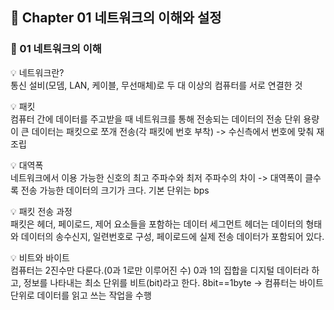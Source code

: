 ## 📕 Chapter 01 네트워크의 이해와 설정

### 📙 01 네트워크의 이해

💡 네트워크란?  
통신 설비(모뎀, LAN, 케이블, 무선매체)로 두 대 이상의 컴퓨터를 서로 연결한 것 

💡 패킷  
컴퓨터 간에 데이터를 주고받을 때 네트워크를 통해 전송되는 데이터의 전송 단위
용량이 큰 데이터는 패킷으로 쪼개 전송(각 패킷에 번호 부착) -> 수신측에서 번호에 맞춰 재조립 

💡 대역폭  
네트워크에서 이용 가능한 신호의 최고 주파수와 최저 주파수의 차이 -> 대역폭이 클수록 전송 가능한 데이터의 크기가 크다.
기본 단위는 bps

💡 패킷 전송 과정  
패킷은 헤더, 페이로드, 제어 요소들을 포함하는 데이터 세그먼트
헤더는 데이터의 형태와 데이터의 송수신지, 일련번호로 구성, 페이로드에 실제 전송 데이터가 포함되어 있다.

💡 비트와 바이트  
컴퓨터는 2진수만 다룬다.(0과 1로만 이루어진 수)
0과 1의 집합을 디지털 데이터라 하고, 정보를 나타내는 최소 단위를 비트(bit)라고 한다.
8bit==1byte -> 컴퓨터는 바이트 단위로 데이터를 읽고 쓰는 작업을 수행

